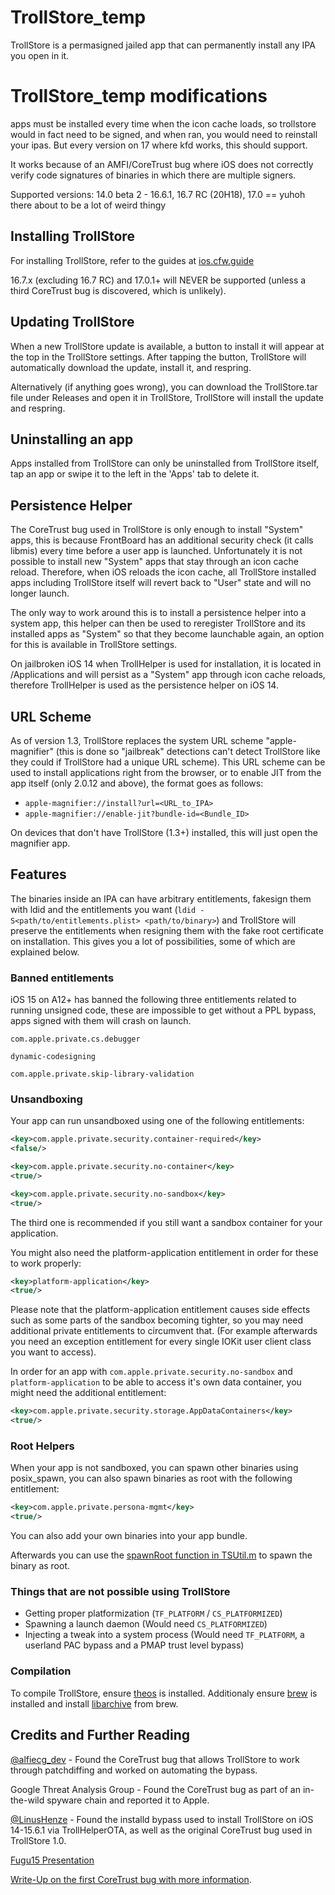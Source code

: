 # TrollStore_temp

TrollStore is a permasigned jailed app that can permanently install any IPA you open in it.
# TrollStore_temp modifications
apps must be installed every time when the icon cache loads, so trollstore would in fact need to be signed, and when ran, you would need to reinstall your ipas. But every version on 17 where kfd works, this should support.

It works because of an AMFI/CoreTrust bug where iOS does not correctly verify code signatures of binaries in which there are multiple signers.

Supported versions: 14.0 beta 2 - 16.6.1, 16.7 RC (20H18), 17.0 == yuhoh there about to be a lot of weird thingy

## Installing TrollStore

For installing TrollStore, refer to the guides at [ios.cfw.guide](https://ios.cfw.guide/installing-trollstore)

16.7.x (excluding 16.7 RC) and 17.0.1+ will NEVER be supported (unless a third CoreTrust bug is discovered, which is unlikely).

## Updating TrollStore

When a new TrollStore update is available, a button to install it will appear at the top in the TrollStore settings. After tapping the button, TrollStore will automatically download the update, install it, and respring.

Alternatively (if anything goes wrong), you can download the TrollStore.tar file under Releases and open it in TrollStore, TrollStore will install the update and respring.

## Uninstalling an app

Apps installed from TrollStore can only be uninstalled from TrollStore itself, tap an app or swipe it to the left in the 'Apps' tab to delete it.

## Persistence Helper

The CoreTrust bug used in TrollStore is only enough to install "System" apps, this is because FrontBoard has an additional security check (it calls libmis) every time before a user app is launched. Unfortunately it is not possible to install new "System" apps that stay through an icon cache reload. Therefore, when iOS reloads the icon cache, all TrollStore installed apps including TrollStore itself will revert back to "User" state and will no longer launch.

The only way to work around this is to install a persistence helper into a system app, this helper can then be used to reregister TrollStore and its installed apps as "System" so that they become launchable again, an option for this is available in TrollStore settings.

On jailbroken iOS 14 when TrollHelper is used for installation, it is located in /Applications and will persist as a "System" app through icon cache reloads, therefore TrollHelper is used as the persistence helper on iOS 14.

## URL Scheme

As of version 1.3, TrollStore replaces the system URL scheme "apple-magnifier" (this is done so "jailbreak" detections can't detect TrollStore like they could if TrollStore had a unique URL scheme). This URL scheme can be used to install applications right from the browser, or to enable JIT from the app itself (only 2.0.12 and above), the format goes as follows:

- `apple-magnifier://install?url=<URL_to_IPA>`
- `apple-magnifier://enable-jit?bundle-id=<Bundle_ID>`

On devices that don't have TrollStore (1.3+) installed, this will just open the magnifier app.

## Features

The binaries inside an IPA can have arbitrary entitlements, fakesign them with ldid and the entitlements you want (`ldid -S<path/to/entitlements.plist> <path/to/binary>`) and TrollStore will preserve the entitlements when resigning them with the fake root certificate on installation. This gives you a lot of possibilities, some of which are explained below.

### Banned entitlements

iOS 15 on A12+ has banned the following three entitlements related to running unsigned code, these are impossible to get without a PPL bypass, apps signed with them will crash on launch.

`com.apple.private.cs.debugger`

`dynamic-codesigning`

`com.apple.private.skip-library-validation`

### Unsandboxing

Your app can run unsandboxed using one of the following entitlements:

```xml
<key>com.apple.private.security.container-required</key>
<false/>
```

```xml
<key>com.apple.private.security.no-container</key>
<true/>
```

```xml
<key>com.apple.private.security.no-sandbox</key>
<true/>
```

The third one is recommended if you still want a sandbox container for your application.

You might also need the platform-application entitlement in order for these to work properly:

```xml
<key>platform-application</key>
<true/>
```

Please note that the platform-application entitlement causes side effects such as some parts of the sandbox becoming tighter, so you may need additional private entitlements to circumvent that. (For example afterwards you need an exception entitlement for every single IOKit user client class you want to access).

In order for an app with `com.apple.private.security.no-sandbox` and `platform-application` to be able to access it's own data container, you might need the additional entitlement:

```xml
<key>com.apple.private.security.storage.AppDataContainers</key>
<true/>
```

### Root Helpers

When your app is not sandboxed, you can spawn other binaries using posix_spawn, you can also spawn binaries as root with the following entitlement:

```xml
<key>com.apple.private.persona-mgmt</key>
<true/>
```

You can also add your own binaries into your app bundle.

Afterwards you can use the [spawnRoot function in TSUtil.m](./Shared/TSUtil.m#L79) to spawn the binary as root.

### Things that are not possible using TrollStore

- Getting proper platformization (`TF_PLATFORM` / `CS_PLATFORMIZED`)
- Spawning a launch daemon (Would need `CS_PLATFORMIZED`)
- Injecting a tweak into a system process (Would need `TF_PLATFORM`, a userland PAC bypass and a PMAP trust level bypass)

### Compilation

To compile TrollStore, ensure [theos](https://theos.dev/docs/installation) is installed. Additionaly ensure [brew](https://brew.sh/) is installed and install [libarchive](https://formulae.brew.sh/formula/libarchive) from brew.

## Credits and Further Reading

[@alfiecg_dev](https://twitter.com/alfiecg_dev/) - Found the CoreTrust bug that allows TrollStore to work through patchdiffing and worked on automating the bypass.

Google Threat Analysis Group - Found the CoreTrust bug as part of an in-the-wild spyware chain and reported it to Apple.

[@LinusHenze](https://twitter.com/LinusHenze) - Found the installd bypass used to install TrollStore on iOS 14-15.6.1 via TrollHelperOTA, as well as the original CoreTrust bug used in TrollStore 1.0.

[Fugu15 Presentation](https://youtu.be/rPTifU1lG7Q)

[Write-Up on the first CoreTrust bug with more information](https://worthdoingbadly.com/coretrust/).
